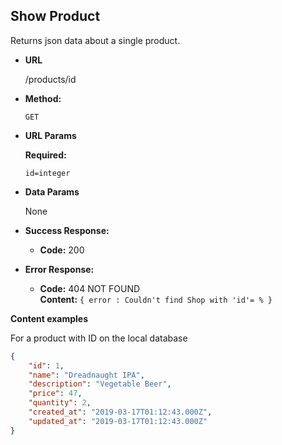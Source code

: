 **Show Product**
----
  Returns json data about a single product.

* **URL**

  /products/id

* **Method:**

  `GET`
  
*  **URL Params**

   **Required:**
 
   `id=integer`

* **Data Params**

  None

* **Success Response:**

  * **Code:** 200 <br />
 
* **Error Response:**

  * **Code:** 404 NOT FOUND <br />
    **Content:** `{ error : Couldn't find Shop with 'id'= % }`


**Content examples**

For a product with ID on the local database

```json
{
    "id": 1,
    "name": "Dreadnaught IPA",
    "description": "Vegetable Beer",
    "price": 47,
    "quantity": 2,
    "created_at": "2019-03-17T01:12:43.000Z",
    "updated_at": "2019-03-17T01:12:43.000Z"
}
```
 
